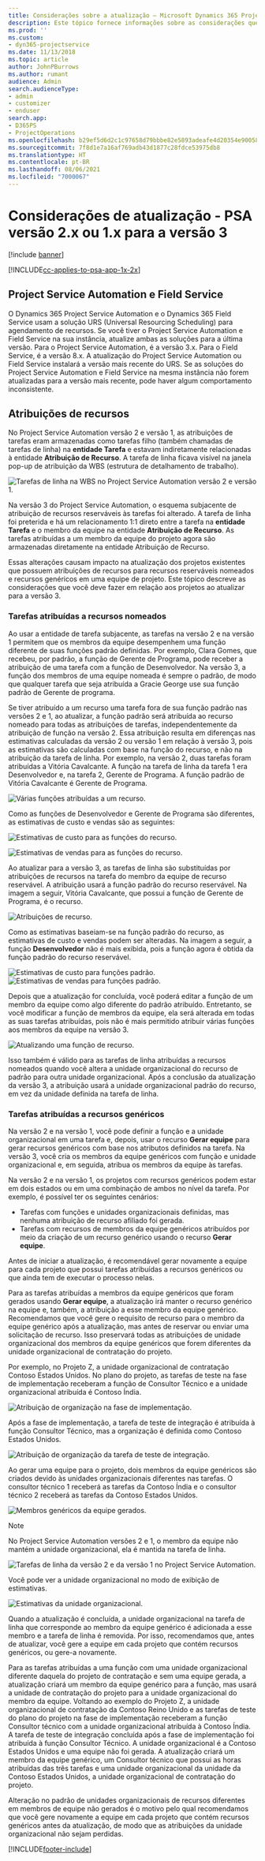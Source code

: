 ```yaml
---
title: Considerações sobre a atualização – Microsoft Dynamics 365 Project Service Automation versão 2.x ou 1.x para a versão 3
description: Este tópico fornece informações sobre as considerações que você deve fazer ao fazer upgrade da versão 2.x ou 1.x para a versão 3 do Project Service Automation.
ms.prod: ''
ms.custom:
- dyn365-projectservice
ms.date: 11/13/2018
ms.topic: article
author: JohnPBurrows
ms.author: rumant
audience: Admin
search.audienceType:
- admin
- customizer
- enduser
search.app:
- D365PS
- ProjectOperations
ms.openlocfilehash: b29ef5d6d2c1c97658d79bbbe82e5893adeafe4d20354e90058dde79b67cb716
ms.sourcegitcommit: 7f8d1e7a16af769adb43d1877c28fdce53975db8
ms.translationtype: HT
ms.contentlocale: pt-BR
ms.lasthandoff: 08/06/2021
ms.locfileid: "7000067"
---
```

# <a name="upgrade-considerations---psa-version-2x-or-1x-to-version-3"></a>Considerações de atualização - PSA versão 2.x ou 1.x para a versão 3

[!include [banner](../includes/psa-now-project-operations.md)]

[!INCLUDE[cc-applies-to-psa-app-1x-2x](../includes/cc-applies-to-psa-app-1x-2x.md)]

## <a name="project-service-automation-and-field-service"></a>Project Service Automation e Field Service
O Dynamics 365 Project Service Automation e o Dynamics 365 Field Service usam a solução URS (Universal Resourcing Scheduling) para agendamento de recursos. Se você tiver o Project Service Automation e Field Service na sua instância, atualize ambas as soluções para a última versão. Para o Project Service Automation, é a versão 3.x. Para o Field Service, é a versão 8.x. A atualização do Project Service Automation ou Field Service instalará a versão mais recente do URS. Se as soluções do Project Service Automation e Field Service na mesma instância não forem atualizadas para a versão mais recente, pode haver algum comportamento inconsistente.

## <a name="resource-assignments"></a>Atribuições de recursos
No Project Service Automation versão 2 e versão 1, as atribuições de tarefas eram armazenadas como tarefas filho (também chamadas de tarefas de linha) na **entidade Tarefa** e estavam indiretamente relacionadas à entidade **Atribuição de Recurso**. A tarefa de linha ficava visível na janela pop-up de atribuição da WBS (estrutura de detalhamento de trabalho).

![Tarefas de linha na WBS no Project Service Automation versão 2 e versão 1.](media/upgrade-line-task-01.png)

Na versão 3 do Project Service Automation, o esquema subjacente de atribuição de recursos reserváveis às tarefas foi alterado. A tarefa de linha foi preterida e há um relacionamento 1:1 direto entre a tarefa na **entidade Tarefa** e o membro da equipe na entidade **Atribuição de Recurso**. As tarefas atribuídas a um membro da equipe do projeto agora são armazenadas diretamente na entidade Atribuição de Recurso.  

Essas alterações causam impacto na atualização dos projetos existentes que possuem atribuições de recursos para recursos reserváveis nomeados e recursos genéricos em uma equipe de projeto. Este tópico descreve as considerações que você deve fazer em relação aos projetos ao atualizar para a versão 3. 

### <a name="tasks-assigned-to-named-resources"></a>Tarefas atribuídas a recursos nomeados
Ao usar a entidade de tarefa subjacente, as tarefas na versão 2 e na versão 1 permitem que os membros da equipe desempenhem uma função diferente de suas funções padrão definidas. Por exemplo, Clara Gomes, que recebeu, por padrão, a função de Gerente de Programa, pode receber a atribuição de uma tarefa com a função de Desenvolvedor. Na versão 3, a função dos membros de uma equipe nomeada é sempre o padrão, de modo que qualquer tarefa que seja atribuída a Gracie George use sua função padrão de Gerente de programa.

Se tiver atribuído a um recurso uma tarefa fora de sua função padrão nas versões 2 e 1, ao atualizar, a função padrão será atribuída ao recurso nomeado para todas as atribuições de tarefas, independentemente da atribuição de função na versão 2. Essa atribuição resulta em diferenças nas estimativas calculadas da versão 2 ou versão 1 em relação à versão 3, pois as estimativas são calculadas com base na função do recurso, e não na atribuição da tarefa de linha. Por exemplo, na versão 2, duas tarefas foram atribuídas a Vitória Cavalcante. A função na tarefa de linha da tarefa 1 era Desenvolvedor e, na tarefa 2, Gerente de Programa. A função padrão de Vitória Cavalcante é Gerente de Programa.

![Várias funções atribuídas a um recurso.](media/upgrade-multiple-roles-02.png)

Como as funções de Desenvolvedor e Gerente de Programa são diferentes, as estimativas de custo e vendas são as seguintes:

![Estimativas de custo para as funções do recurso.](media/upggrade-cost-estimates-03.png)

![Estimativas de vendas para as funções do recurso.](media/upgrade-sales-estimates-04.png)

Ao atualizar para a versão 3, as tarefas de linha são substituídas por atribuições de recursos na tarefa do membro da equipe de recurso reservável. A atribuição usará a função padrão do recurso reservável. Na imagem a seguir, Vitória Cavalcante, que possui a função de Gerente de Programa, é o recurso.

![Atribuições de recurso.](media/resource-assignment-v2-05.png)

Como as estimativas baseiam-se na função padrão do recurso, as estimativas de custo e vendas podem ser alteradas. Na imagem a seguir, a função **Desenvolvedor** não é mais exibida, pois a função agora é obtida da função padrão do recurso reservável.

![Estimativas de custo para funções padrão.](media/resource-assignment-cost-estimate-06.png)
![Estimativas de vendas para funções padrão.](media/resource-assignment-sales-estimate-07.png)

Depois que a atualização for concluída, você poderá editar a função de um membro da equipe como algo diferente do padrão atribuído. Entretanto, se você modificar a função de membros da equipe, ela será alterada em todas as suas tarefas atribuídas, pois não é mais permitido atribuir várias funções aos membros da equipe na versão 3.

![Atualizando uma função de recurso.](media/resource-role-assignment-08.png)

Isso também é válido para as tarefas de linha atribuídas a recursos nomeados quando você altera a unidade organizacional do recurso de padrão para outra unidade organizacional. Após a conclusão da atualização da versão 3, a atribuição usará a unidade organizacional padrão do recurso, em vez da unidade definida na tarefa de linha.

### <a name="tasks-assigned-to-generic-resources"></a>Tarefas atribuídas a recursos genéricos
Na versão 2 e na versão 1, você pode definir a função e a unidade organizacional em uma tarefa e, depois, usar o recurso **Gerar equipe** para gerar recursos genéricos com base nos atributos definidos na tarefa. Na versão 3, você cria os membros da equipe genéricos com função e unidade organizacional e, em seguida, atribua os membros da equipe às tarefas.

Na versão 2 e na versão 1, os projetos com recursos genéricos podem estar em dois estados ou em uma combinação de ambos no nível da tarefa. Por exemplo, é possível ter os seguintes cenários:

- Tarefas com funções e unidades organizacionais definidas, mas nenhuma atribuição de recurso afiliado foi gerada.
- Tarefas com recursos de membros da equipe genéricos atribuídos por meio da criação de um recurso genérico usando o recurso **Gerar equipe**.

Antes de iniciar a atualização, é recomendável gerar novamente a equipe para cada projeto que possui tarefas atribuídas a recursos genéricos ou que ainda tem de executar o processo nelas.

Para as tarefas atribuídas a membros da equipe genéricos que foram gerados usando **Gerar equipe**, a atualização irá manter o recurso genérico na equipe e, também, a atribuição a esse membro da equipe genérico. Recomendamos que você gere o requisito de recurso para o membro da equipe genérico após a atualização, mas antes de reservar ou enviar uma solicitação de recurso. Isso preservará todas as atribuições de unidade organizacional dos membros da equipe genéricos que forem diferentes da unidade organizacional de contratação do projeto.

Por exemplo, no Projeto Z, a unidade organizacional de contratação Contoso Estados Unidos. No plano do projeto, as tarefas de teste na fase de implementação receberam a função de Consultor Técnico e a unidade organizacional atribuída é Contoso Índia.

![Atribuição de organização na fase de implementação.](media/org-unit-assignment-09.png)

Após a fase de implementação, a tarefa de teste de integração é atribuída à função Consultor Técnico, mas a organização é definida como Contoso Estados Unidos.  

![Atribuição de organização da tarefa de teste de integração.](media/org-unit-generate-team-10.png)

Ao gerar uma equipe para o projeto, dois membros da equipe genéricos são criados devido às unidades organizacionais diferentes nas tarefas. O consultor técnico 1 receberá as tarefas da Contoso Índia e o consultor técnico 2 receberá as tarefas da Contoso Estados Unidos.  

![Membros genéricos da equipe gerados.](media/org-unit-assignments-multiple-resources-11.png)

> [!NOTE]
> No Project Service Automation versões 2 e 1, o membro da equipe não mantém a unidade organizacional, ela é mantida na tarefa de linha.

![Tarefas de linha da versão 2 e da versão 1 no Project Service Automation.](media/line-tasks-12.png)

Você pode ver a unidade organizacional no modo de exibição de estimativas. 

![Estimativas da unidade organizacional.](media/org-unit-estimates-view-13.png)
 
Quando a atualização é concluída, a unidade organizacional na tarefa de linha que corresponde ao membro da equipe genérico é adicionada a esse membro e a tarefa de linha é removida. Por isso, recomendamos que, antes de atualizar, você gere a equipe em cada projeto que contém recursos genéricos, ou gere-a novamente.

Para as tarefas atribuídas a uma função com uma unidade organizacional diferente daquela do projeto de contratação e sem uma equipe gerada, a atualização criará um membro da equipe genérico para a função, mas usará a unidade de contratação do projeto para a unidade organizacional do membro da equipe. Voltando ao exemplo do Projeto Z, a unidade organizacional de contratação da Contoso Reino Unido e as tarefas de teste do plano do projeto na fase de implementação receberam a função Consultor técnico com a unidade organizacional atribuída à Contoso Índia. A tarefa de teste de integração concluída após a fase de implementação foi atribuída à função Consultor Técnico. A unidade organizacional é a Contoso Estados Unidos e uma equipe não foi gerada. A atualização criará um membro da equipe genérico, um Consultor técnico que possui as horas atribuídas das três tarefas e uma unidade organizacional da unidade da Contoso Estados Unidos, a unidade organizacional de contratação do projeto.   
 
Alteração no padrão de unidades organizacionais de recursos diferentes em membros de equipe não gerados é o motivo pelo qual recomendamos que você gere novamente a equipe em cada projeto que contém recursos genéricos antes da atualização, de modo que as atribuições da unidade organizacional não sejam perdidas.



[!INCLUDE[footer-include](../includes/footer-banner.md)]